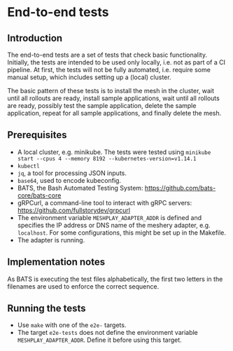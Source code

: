 # End-to-end tests

## Introduction

The end-to-end tests are a set of tests that check basic functionality. Initially, the tests are intended to be used 
only locally, i.e. not as part of a CI pipeline. At first, the tests will not be fully automated, i.e. require 
some manual setup, which includes setting up a (local) cluster.

The basic pattern of these tests is to install the mesh in the cluster, wait until all rollouts are ready, install
 sample applications, wait until all rollouts are ready, possibly test the sample application, delete the sample application, 
repeat for all sample applications, and finally delete the mesh.

## Prerequisites

* A local cluster, e.g. minikube. The tests were tested using `minikube start --cpus 4 --memory 8192 --kubernetes-version=v1.14.1`
* `kubectl`
* `jq`, a tool for processing JSON inputs.
* `base64`, used to encode kubeconfig. 
* BATS, the Bash Automated Testing System: https://github.com/bats-core/bats-core
* gRPCurl, a command-line tool to interact with gRPC servers: https://github.com/fullstorydev/grpcurl
* The environment variable `MESHPLAY_ADAPTER_ADDR` is defined and specifies the IP address or DNS name of the meshery
 adapter, e.g. `localhost`. For some configurations, this might be set up in the Makefile.
* The adapter is running.

## Implementation notes

As BATS is executing the test files alphabetically, the first two letters in the filenames are used to enforce the correct sequence.   

## Running the tests

* Use `make` with one of the `e2e-` targets.
* The target `e2e-tests` does not define the environment variable `MESHPLAY_ADAPTER_ADDR`. Define it before using
 this target.
